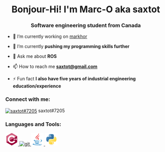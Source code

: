 <h1 align="center">Bonjour-Hi! I'm Marc-O aka saxtot</h1>
<h3 align="center">Software engineering student from Canada</h3>

- 🔭 I’m currently working on [markhor](https://github.com/clubcapra)

- 🌱 I’m currently **pushing my programming skills further**

- 💬 Ask me about **ROS**

- 📫 How to reach me **saxtot@gmail.com**

- ⚡ Fun fact **I also have five years of industrial engineering education/experience**

<h3 align="left">Connect with me:</h3>
<p align="left">
<a href="https://discord.gg/saxtot#7205" target="blank"><img align="center" src="https://raw.githubusercontent.com/rahuldkjain/github-profile-readme-generator/master/src/images/icons/Social/discord.svg" alt="saxtot#7205" height="30" width="40" /></a>
saxtot#7205</p>

<h3 align="left">Languages and Tools:</h3>
<p align="left"> <a href="https://www.w3schools.com/cpp/" target="_blank" rel="noreferrer"> <img src="https://raw.githubusercontent.com/devicons/devicon/master/icons/cplusplus/cplusplus-original.svg" alt="cplusplus" width="40" height="40"/> </a> <a href="https://git-scm.com/" target="_blank" rel="noreferrer"> <img src="https://www.vectorlogo.zone/logos/git-scm/git-scm-icon.svg" alt="git" width="40" height="40"/> </a> <a href="https://www.java.com" target="_blank" rel="noreferrer"> <img src="https://raw.githubusercontent.com/devicons/devicon/master/icons/java/java-original.svg" alt="java" width="40" height="40"/> </a> <a href="https://www.python.org" target="_blank" rel="noreferrer"> <img src="https://raw.githubusercontent.com/devicons/devicon/master/icons/python/python-original.svg" alt="python" width="40" height="40"/> </a> </p>
